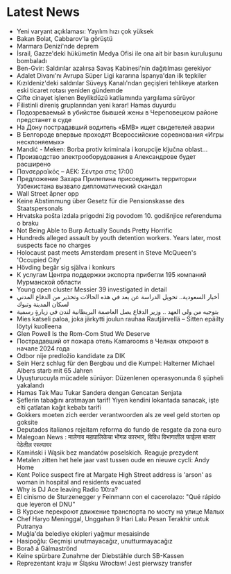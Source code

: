 # Latest News
-  Yeni varyant açıklaması: Yayılım hızı çok yüksek
-  Bakan Bolat, Cabbarov'la görüştü
-  Marmara Denizi'nde deprem
-  İsrail, Gazze'deki hükümetin Medya Ofisi ile ona ait bir basın kuruluşunu bombaladı
-  Ben-Gvir: Saldırılar azalırsa Savaş Kabinesi'nin dağıtılması gerekiyor
-  Adalet Divanı'nı Avrupa Süper Ligi kararına İspanya'dan ilk tepkiler
-  Kızıldeniz'deki saldırılar Süveyş Kanalı'ndan geçişleri tehlikeye atarken eski ticaret rotası yeniden gündemde
-  Çifte cinayet işlenen Beylikdüzü katliamında yargılama sürüyor
-  Filistinli direniş gruplarından yeni karar! Hamas duyurdu
-  Подозреваемый в убийстве бывшей жены в Череповецком районе предстанет в суде
-  На Дону пострадавший водитель «БМВ» ищет свидетелей аварии
-  В Белгороде впервые проходят Всероссийские соревнования «Игры несклоняемых»
-  Mandić - Meken: Borba protiv kriminala i korupcije ključna oblast...
-  Производство электрооборудования в Александрове будет расширено
-  Πανσερραϊκός – ΑΕΚ: Σέντρα στις 17:00
-  Предложение Захара Прилепина присоединить территории Узбекистана вызвало дипломатический скандал
-  Wall Street åpner opp
-  Keine Abstimmung über Gesetz für die Pensionskasse des Staatspersonals
-  Hrvatska pošta izdala prigodni žig povodom 10. godišnjice referenduma o braku
-  Not Being Able to Burp Actually Sounds Pretty Horrific
-  Hundreds alleged assault by youth detention workers. Years later, most suspects face no charges
-  Holocaust past meets Amsterdam present in Steve McQueen's 'Occupied City'
-  Hövding begär sig själva i konkurs
-  К услугам Центра поддержки экспорта прибегли 195 компаний Мурманской области
-  Young open cluster Messier 39 investigated in detail
-  أخبار السعودية.. تحويل الدراسة عن بعد في هذه الحالات وتحذير من الدفاع المدني لسكان المدينة وتبوك
-  بتوجيه من ولي العهد .. وزير الدفاع يصل العاصمة البريطانية لندن في زيارةٍ رسمية
-  Mies katseli paloa, joka järkytti joulun rauhaa Rautjärvellä – Sitten epäilty löytyi kuolleena
-  Glen Powell Is the Rom-Com Stud We Deserve
-  Пострадавший от пожара отель Kamarooms в Челнах откроют в начале 2024 года
-  Odbor nije predložio kandidate za DIK
-  Sein Herz schlug für den Bergbau und die Kumpel: Halterner Michael Albers starb mit 65 Jahren
-  Uyuşturucuyla mücadele sürüyor: Düzenlenen operasyonunda 6 şüpheli yakalandı
-  Hamas Tak Mau Tukar Sandera dengan Gencatan Senjata
-  Şeflerin tabağını aratmayan tarif! Yiyen kendini lokantada sanacak, işte elti çatlatan kağıt kebabı tarifi
-  Gokkers moeten zich eerder verantwoorden als ze veel geld storten op goksite
-  Deputados italianos rejeitam reforma do fundo de resgate da zona euro
-  Malegoan News : मालेगाव महापालिकेचा भोंगळ कारभार, विविध विभागातील फाईल्स बाजार पेठेतील रस्त्यावर
-  Kamiński i Wąsik bez mandatów poselskich. Reaguje prezydent
-  Metalen zitten het hele jaar vast tussen oude en nieuwe cycli: Andy Home
-  Kent Police suspect fire at Margate High Street address is 'arson' as woman in hospital and residents evacuated
-  Why is DJ Ace leaving Radio 1Xtra?
-  El cinismo de Sturzenegger y Feinmann con el cacerolazo: "Qué rápido que leyeron el DNU"
-  В Курске перекроют движение транспорта по мосту на улице Малых
-  Chef Haryo Meninggal, Unggahan 9 Hari Lalu Pesan Terakhir untuk Putranya
-  Muğla'da belediye ekipleri yağmur mesaisinde
-  Hasipoğlu: Geçmişi unutmayacağız, unutturmayacağız
-  Borað á Gálmaströnd
-  Keine spürbare Zunahme der Diebstähle durch SB-Kassen
-  Reprezentant kraju w Śląsku Wrocław! Jest pierwszy transfer
